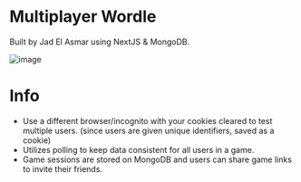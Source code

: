 # Multiplayer Wordle
Built by Jad El Asmar using NextJS & MongoDB.

![image](https://github.com/user-attachments/assets/ef4e54fe-31f9-47a5-a195-ef4b0a204e13)

# Info
- Use a different browser/incognito with your cookies cleared to test multiple users. (since users are given unique identifiers, saved as a cookie)
- Utilizes polling to keep data consistent for all users in a game.
- Game sessions are stored on MongoDB and users can share game links to invite their friends.
